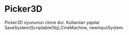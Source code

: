 # Picker3D

Picker3D oyununun clone dur. Kullanılan yapılar SaveSystem(ScriptableObj),CineMachine, newInputSystem.

